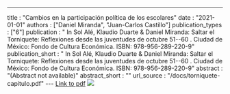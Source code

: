 ---
title : "Cambios en la participación política de los escolares"
date : "2021-01-01"
authors : ["Daniel Miranda", "Juan-Carlos Castillo"]
publication_types : ["6"]
publication : "  In Sol Alé, Klaudio Duarte & Daniel Miranda: Saltar el Torniquete: Reflexiones desde las juventudes de octubre 51--60 . Ciudad de México: Fondo de Cultura Económica. ISBN: 978-956-289-220-9"
publication_short : "  In Sol Alé, Klaudio Duarte & Daniel Miranda: Saltar el Torniquete: Reflexiones desde las juventudes de octubre 51--60 . Ciudad de México: Fondo de Cultura Económica. ISBN: 978-956-289-220-9"
abstract : "(Abstract not available)"
abstract_short : ""
url_source : "/docs/torniquete-capitulo.pdf"
--- [Link to pdf](/docs/torniquete-capitulo.pdf) ![](/images/torniquete.png)
